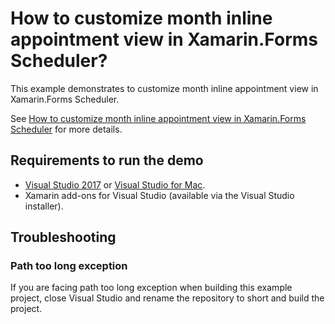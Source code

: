 # How to customize month inline appointment view in Xamarin.Forms Scheduler?

This example demonstrates to customize month inline appointment view in Xamarin.Forms Scheduler.

See [How to customize month inline appointment view in Xamarin.Forms Scheduler](https://www.syncfusion.com/kb/10337/how-to-customize-the-month-inline-appointments-view-in-xamarin-forms-scheduler) for more details.

## <a name="requirements-to-run-the-demo"></a>Requirements to run the demo ##

* [Visual Studio 2017](https://visualstudio.microsoft.com/downloads/) or [Visual Studio for Mac](https://visualstudio.microsoft.com/vs/mac/).
* Xamarin add-ons for Visual Studio (available via the Visual Studio installer).

## <a name="troubleshooting"></a>Troubleshooting ##
### Path too long exception
If you are facing path too long exception when building this example project, close Visual Studio and rename the repository to short and build the project.


